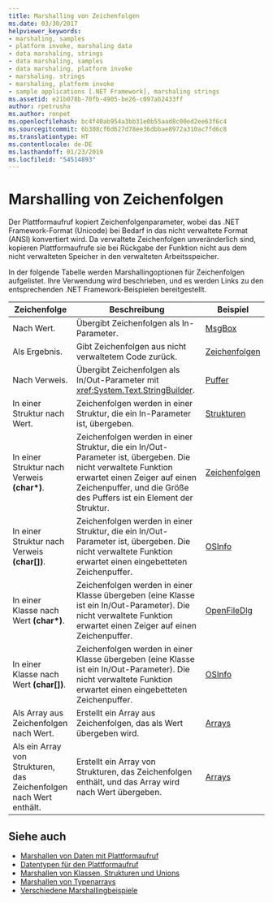 ```yaml
---
title: Marshalling von Zeichenfolgen
ms.date: 03/30/2017
helpviewer_keywords:
- marshaling, samples
- platform invoke, marshaling data
- data marshaling, strings
- data marshaling, samples
- data marshaling, platform invoke
- marshaling. strings
- marshaling, platform invoke
- sample applications [.NET Framework], marshaling strings
ms.assetid: e21b078b-70fb-4905-be26-c097ab2433ff
author: rpetrusha
ms.author: ronpet
ms.openlocfilehash: bc4f40ab954a3bb31e0b55aad8c00ed2ee63f6c4
ms.sourcegitcommit: 6b308cf6d627d78ee36dbbae8972a310ac7fd6c8
ms.translationtype: HT
ms.contentlocale: de-DE
ms.lasthandoff: 01/23/2019
ms.locfileid: "54514893"
---
```

# <a name="marshaling-strings"></a>Marshalling von Zeichenfolgen
Der Plattformaufruf kopiert Zeichenfolgenparameter, wobei das .NET Framework-Format (Unicode) bei Bedarf in das nicht verwaltete Format (ANSI) konvertiert wird. Da verwaltete Zeichenfolgen unveränderlich sind, kopieren Plattformaufrufe sie bei Rückgabe der Funktion nicht aus dem nicht verwalteten Speicher in den verwalteten Arbeitsspeicher.  
  
 In der folgende Tabelle werden Marshallingoptionen für Zeichenfolgen aufgelistet. Ihre Verwendung wird beschrieben, und es werden Links zu den entsprechenden .NET Framework-Beispielen bereitgestellt.  
  
|Zeichenfolge|Beschreibung|Beispiel|  
|------------|-----------------|------------|  
|Nach Wert.|Übergibt Zeichenfolgen als In-Parameter.|[MsgBox](msgbox-sample.md)|  
|Als Ergebnis.|Gibt Zeichenfolgen aus nicht verwaltetem Code zurück.|[Zeichenfolgen](https://msdn.microsoft.com/library/be9e82a3-dc95-4aaa-9396-61b66e467e02(v=vs.100))|  
|Nach Verweis.|Übergibt Zeichenfolgen als In/Out-Parameter mit <xref:System.Text.StringBuilder>.|[Puffer](https://msdn.microsoft.com/library/e30d36e8-d7c4-4936-916a-8fdbe4d9ffd5(v=vs.100))|  
|In einer Struktur nach Wert.|Zeichenfolgen werden in einer Struktur, die ein In-Parameter ist, übergeben.|[Strukturen](https://msdn.microsoft.com/library/96a62265-dcf9-4608-bc0a-1f762ab9f48e(v=vs.100))|  
|In einer Struktur nach Verweis **(char\*)**.|Zeichenfolgen werden in einer Struktur, die ein In/Out-Parameter ist, übergeben. Die nicht verwaltete Funktion erwartet einen Zeiger auf einen Zeichenpuffer, und die Größe des Puffers ist ein Element der Struktur.|[Zeichenfolgen](https://msdn.microsoft.com/library/be9e82a3-dc95-4aaa-9396-61b66e467e02(v=vs.100))|  
|In einer Struktur nach Verweis **(char[])**.|Zeichenfolgen werden in einer Struktur, die ein In/Out-Parameter ist, übergeben. Die nicht verwaltete Funktion erwartet einen eingebetteten Zeichenpuffer.|[OSInfo](https://msdn.microsoft.com/library/69d89067-507b-41fe-859d-30bf3ff29455(v=vs.100))|  
|In einer Klasse nach Wert **(char\*)**.|Zeichenfolgen werden in einer Klasse übergeben (eine Klasse ist ein In/Out-Parameter). Die nicht verwaltete Funktion erwartet einen Zeiger auf einen Zeichenpuffer.|[OpenFileDlg](https://msdn.microsoft.com/library/b7dea792-cb92-4baf-ac7b-6a24803e6c75(v=vs.100))|  
|In einer Klasse nach Wert **(char[])**.|Zeichenfolgen werden in einer Klasse übergeben (eine Klasse ist ein In/Out-Parameter). Die nicht verwaltete Funktion erwartet einen eingebetteten Zeichenpuffer.|[OSInfo](https://msdn.microsoft.com/library/69d89067-507b-41fe-859d-30bf3ff29455(v=vs.100))|  
|Als Array aus Zeichenfolgen nach Wert.|Erstellt ein Array aus Zeichenfolgen, das als Wert übergeben wird.|[Arrays](marshaling-different-types-of-arrays.md)|  
|Als ein Array von Strukturen, das Zeichenfolgen nach Wert enthält.|Erstellt ein Array von Strukturen, das Zeichenfolgen enthält, und das Array wird nach Wert übergeben.|[Arrays](marshaling-different-types-of-arrays.md)|  
  
## <a name="see-also"></a>Siehe auch
- [Marshallen von Daten mit Plattformaufruf](marshaling-data-with-platform-invoke.md)
- [Datentypen für den Plattformaufruf](https://msdn.microsoft.com/library/16014d9f-d6bd-481e-83f0-df11377c550f(v=vs.100))
- [Marshallen von Klassen, Strukturen und Unions](marshaling-classes-structures-and-unions.md)
- [Marshallen von Typenarrays](https://msdn.microsoft.com/library/049b1c1b-228f-4445-88ec-91bc7fd4b1e8(v=vs.100))
- [Verschiedene Marshallingbeispiele](https://msdn.microsoft.com/library/a915c948-54e9-4d0f-a525-95a77fd8ed70(v=vs.100))
